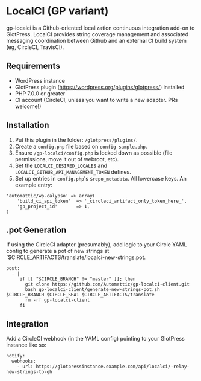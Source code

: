 # LocalCI (GP variant)

gp-localci is a Github-oriented localization continuous integration add-on to GlotPress. LocalCI provides string coverage management and associated messaging coordination between Github and an external CI build system (eg, CircleCI, TravisCI).

## Requirements
- WordPress instance
- GlotPress plugin (https://wordpress.org/plugins/glotpress/) installed
- PHP 7.0.0 or greater
- CI account (CircleCI, unless you want to write a new adapter. PRs welcome!)

## Installation
1. Put this plugin in the folder: `/glotpress/plugins/`.
2. Create a `config.php` file based on `config-sample.php`.
3. Ensure `/gp-localci/config.php` is locked down as possible (file permissions, move it out of webroot, etc).
4. Set the `LOCALCI_DESIRED_LOCALES` and `LOCALCI_GITHUB_API_MANAGEMENT_TOKEN` defines.
5. Set up entries in `config.php`'s `$repo_metadata`. All lowercase keys. An example entry:

```
'automattic/wp-calypso' => array(
	'build_ci_api_token'  => '_circleci_artifact_only_token_here_',
	'gp_project_id'       => 1,
)
```

## .pot Generation
If using the CircleCI adapter (presumably), add logic to your Circle YAML config to generate a pot of new strings at `$CIRCLE_ARTIFACTS/translate/localci-new-strings.pot.

```
post:
  - |
     if [[ "$CIRCLE_BRANCH" != "master" ]]; then
       git clone https://github.com/Automattic/gp-localci-client.git
       bash gp-localci-client/generate-new-strings-pot.sh $CIRCLE_BRANCH $CIRCLE_SHA1 $CIRCLE_ARTIFACTS/translate
       rm -rf gp-localci-client
     fi
```

## Integration
Add a CircleCI webhook (in the YAML config) pointing to your GlotPress instance like so:

```
notify:
  webhooks:
    - url: https://glotpressinstance.example.com/api/localci/-relay-new-strings-to-gh
 ```
